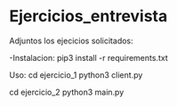 # Ejercicios_entrevista

Adjuntos los ejecicios solicitados:

-Instalacion:
pip3 install -r requirements.txt

Uso:
cd ejercicio_1
python3 client.py

cd ejercicio_2
python3 main.py
